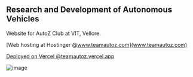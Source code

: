 ## Research and Development of Autonomous Vehicles
Website for AutoZ Club at VIT, Vellore.


[Web hosting at Hostinger @www.teamautoz.com](www.teamautoz.com)

[Deployed on Vercel @teamautoz.vercel.app](https://teamautoz.vercel.app)

![image](https://github.com/TerranKartikTellus/autozmain/blob/master/public/img/preview%20of%20home.jpg)
